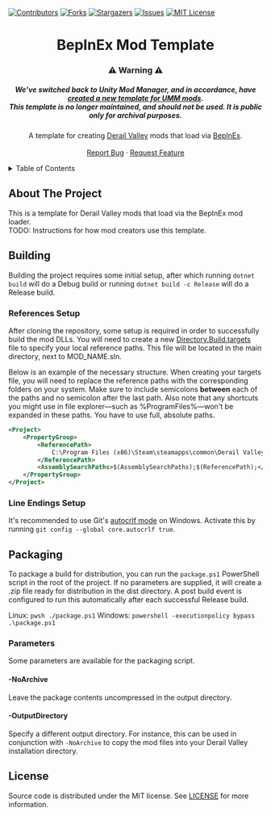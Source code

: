 [![Contributors][contributors-shield]][contributors-url]
[![Forks][forks-shield]][forks-url]
[![Stargazers][stars-shield]][stars-url]
[![Issues][issues-shield]][issues-url]
[![MIT License][license-shield]][license-url]




<!-- PROJECT TITLE -->
<div align="center">
  <h1>BepInEx Mod Template</h1>
  <p>
    <h3>⚠️ Warning ⚠️</h3>
    <h5>
      We've switched back to Unity Mod Manager, and in accordance, have <a href="https://github.com/derail-valley-modding/template-umm">created a new template for UMM mods</a>.
	  <br />
	  This template is no longer maintained, and should not be used. It is public only for archival purposes.
    </h5>
	A template for creating <a href="http://www.derailvalley.com/">Derail Valley</a> mods that load via <a href="https://docs.bepinex.dev/articles/index.html">BepInEx</a>.
	<br />
	<br />
	<a href="https://github.com/derail-valley-modding/template-bpx/issues">Report Bug</a>
	·
	<a href="https://github.com/derail-valley-modding/template-bpx/issues">Request Feature</a>
  </p>
</div>




<!-- TABLE OF CONTENTS -->
<details>
  <summary>Table of Contents</summary>
  <ol>
	<li><a href="#about-the-project">About The Project</a></li>
	<li><a href="#building">Building</a></li>
	<li><a href="#packaging">Packaging</a></li>
	<li><a href="#license">License</a></li>
  </ol>
</details>




<!-- ABOUT THE PROJECT -->

## About The Project

This is a template for Derail Valley mods that load via the BepInEx mod loader.  
TODO: Instructions for how mod creators use this template.




<!-- BUILDING -->

## Building

Building the project requires some initial setup, after which running `dotnet build` will do a Debug build or running `dotnet build -c Release` will do a Release build.

### References Setup

After cloning the repository, some setup is required in order to successfully build the mod DLLs. You will need to create a new [Directory.Build.targets][references-url] file to specify your local reference paths. This file will be located in the main directory, next to MOD_NAME.sln.

Below is an example of the necessary structure. When creating your targets file, you will need to replace the reference paths with the corresponding folders on your system. Make sure to include semicolons **between** each of the paths and no semicolon after the last path. Also note that any shortcuts you might use in file explorer—such as %ProgramFiles%—won't be expanded in these paths. You have to use full, absolute paths.
```xml
<Project>
	<PropertyGroup>
		<ReferencePath>
			C:\Program Files (x86)\Steam\steamapps\common\Derail Valley\DerailValley_Data\Managed\
		</ReferencePath>
		<AssemblySearchPaths>$(AssemblySearchPaths);$(ReferencePath);</AssemblySearchPaths>
	</PropertyGroup>
</Project>
```

### Line Endings Setup

It's recommended to use Git's [autocrlf mode][autocrlf-url] on Windows. Activate this by running `git config --global core.autocrlf true`.




<!-- PACKAGING -->

## Packaging

To package a build for distribution, you can run the `package.ps1` PowerShell script in the root of the project. If no parameters are supplied, it will create a .zip file ready for distribution in the dist directory. A post build event is configured to run this automatically after each successful Release build.

Linux: `pwsh ./package.ps1`
Windows: `powershell -executionpolicy bypass .\package.ps1`


### Parameters

Some parameters are available for the packaging script.

#### -NoArchive

Leave the package contents uncompressed in the output directory.

#### -OutputDirectory

Specify a different output directory.
For instance, this can be used in conjunction with `-NoArchive` to copy the mod files into your Derail Valley installation directory.




<!-- LICENSE -->

## License

Source code is distributed under the MIT license.
See [LICENSE][license-url] for more information.




<!-- MARKDOWN LINKS & IMAGES -->
<!-- https://www.markdownguide.org/basic-syntax/#reference-style-links -->

[contributors-shield]: https://img.shields.io/github/contributors/derail-valley-modding/template-bpx.svg?style=for-the-badge
[contributors-url]: https://github.com/derail-valley-modding/template-bpx/graphs/contributors
[forks-shield]: https://img.shields.io/github/forks/derail-valley-modding/template-bpx.svg?style=for-the-badge
[forks-url]: https://github.com/derail-valley-modding/template-bpx/network/members
[stars-shield]: https://img.shields.io/github/stars/derail-valley-modding/template-bpx.svg?style=for-the-badge
[stars-url]: https://github.com/derail-valley-modding/template-bpx/stargazers
[issues-shield]: https://img.shields.io/github/issues/derail-valley-modding/template-bpx.svg?style=for-the-badge
[issues-url]: https://github.com/derail-valley-modding/template-bpx/issues
[license-shield]: https://img.shields.io/github/license/derail-valley-modding/template-bpx.svg?style=for-the-badge
[license-url]: https://github.com/derail-valley-modding/template-bpx/blob/master/LICENSE
[references-url]: https://learn.microsoft.com/en-us/visualstudio/msbuild/customize-your-build?view=vs-2022
[autocrlf-url]: https://www.git-scm.com/book/en/v2/Customizing-Git-Git-Configuration#_formatting_and_whitespace

